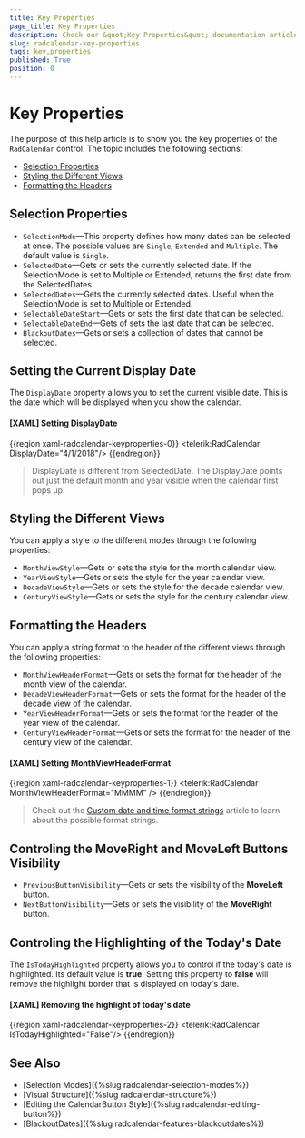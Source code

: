 ```yaml
---
title: Key Properties
page_title: Key Properties
description: Check our &quot;Key Properties&quot; documentation article for the RadCalendar {{ site.framework_name }} control.
slug: radcalendar-key-properties
tags: key,properties
published: True
position: 0
---
```


# Key Properties

The purpose of this help article is to show you the key properties of the `RadCalendar` control. The topic includes the following sections:

* [Selection Properties](#selection-properties)
* [Styling the Different Views](#styling-the-different-views)
* [Formatting the Headers](#formatting-the-headers)

## Selection Properties

* `SelectionMode`&mdash;This property defines how many dates can be selected at once. The possible values are `Single`, `Extended` and `Multiple`. The default value is `Single`.  
* `SelectedDate`&mdash;Gets or sets the currently selected date. If the SelectionMode is set to Multiple or Extended, returns the first date from the SelectedDates.
* `SelectedDates`&mdash;Gets the currently selected dates. Useful when the SelectionMode is set to Multiple or Extended.  
* `SelectableDateStart`&mdash;Gets or sets the first date that can be selected.
* `SelectableDateEnd`&mdash;Gets of sets the last date that can be selected.
* `BlackoutDates`&mdash;Gets or sets a collection of dates that cannot be selected.

## Setting the Current Display Date

The `DisplayDate` property allows you to set the current visible date. This is the date which will be displayed when you show the calendar.

#### __[XAML] Setting DisplayDate__
{{region xaml-radcalendar-keyproperties-0}}
	<telerik:RadCalendar DisplayDate="4/1/2018"/>
{{endregion}}

> DisplayDate is different from SelectedDate. The DisplayDate points out just the default month and year visible when the calendar first pops up.

## Styling the Different Views

You can apply a style to the different modes through the following properties:

* `MonthViewStyle`&mdash;Gets or sets the style for the month calendar view.
* `YearViewStyle`&mdash;Gets or sets the style for the year calendar view.
* `DecadeViewStyle`&mdash;Gets or sets the style for the decade calendar view.
* `CenturyViewStyle`&mdash;Gets or sets the style for the century calendar view.

## Formatting the Headers

You can apply a string format to the header of the different views through the following properties:

* `MonthViewHeaderFormat`&mdash;Gets or sets the format for the header of the month view of the calendar.
* `DecadeViewHeaderFormat`&mdash;Gets or sets the format for the header of the decade view of the calendar.
* `YearViewHeaderFormat`&mdash;Gets or sets the format for the header of the year view of the calendar.
* `CenturyViewHeaderFormat`&mdash;Gets or sets the format for the header of the century view of the calendar.

#### __[XAML] Setting MonthViewHeaderFormat__
{{region xaml-radcalendar-keyproperties-1}}
	<telerik:RadCalendar MonthViewHeaderFormat="MMMM" />
{{endregion}}

> Check out the [Custom date and time format strings](https://docs.microsoft.com/en-us/dotnet/standard/base-types/custom-date-and-time-format-strings) article to learn about the possible format strings. 

## Controling the MoveRight and MoveLeft Buttons Visibility

* `PreviousButtonVisibility`&mdash;Gets or sets the visibility of the __MoveLeft__ button.
* `NextButtonVisibility`&mdash;Gets or sets the visibility of the __MoveRight__ button.

## Controling the Highlighting of the Today's Date

The `IsTodayHighlighted` property allows you to control if the today's date is highlighted. Its default value is __true__. Setting this property to __false__ will remove the highlight border that is displayed on today's date.

#### __[XAML] Removing the highlight of today's date__
{{region xaml-radcalendar-keyproperties-2}}
	<telerik:RadCalendar IsTodayHighlighted="False"/>
{{endregion}}

## See Also
* [Selection Modes]({%slug radcalendar-selection-modes%})
* [Visual Structure]({%slug radcalendar-structure%})
* [Editing the CalendarButton Style]({%slug radcalendar-editing-button%})
* [BlackoutDates]({%slug radcalendar-features-blackoutdates%})
